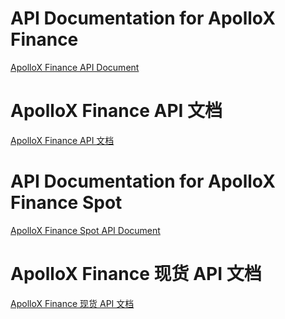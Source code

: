 # API Documentation for ApolloX Finance

[ApolloX Finance API Document](./apollox-finance-api.md)

# ApolloX Finance API 文档

[ApolloX Finance API 文档](./apollox-finance-api_CN.md)

# API Documentation for ApolloX Finance Spot

[ApolloX Finance Spot API Document](./apollox-finance-spot-api.md)

# ApolloX Finance 现货 API 文档

[ApolloX Finance 现货 API 文档](./apollox-finance-spot-api_CN.md)